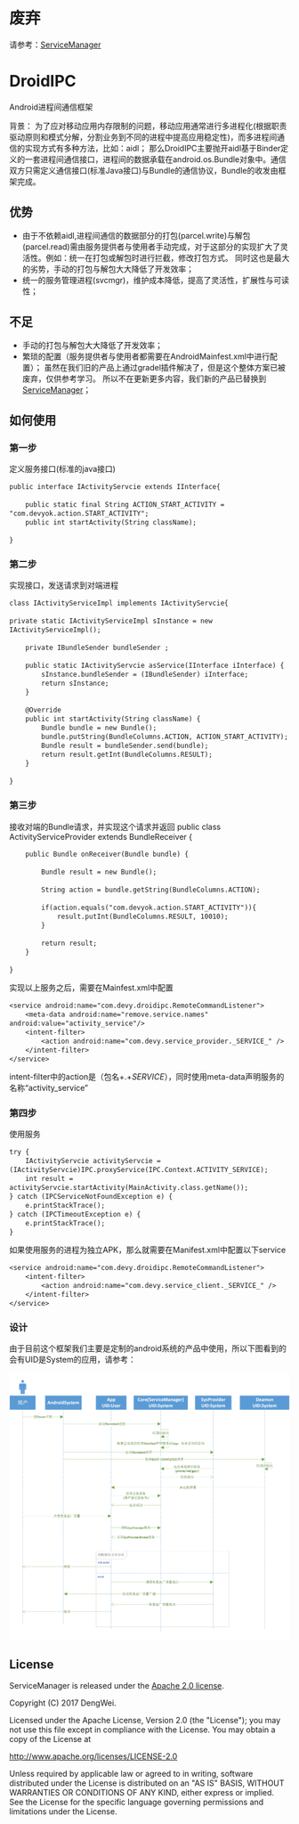 # 废弃 #
请参考：[ServiceManager](https://github.com/devyok/ServiceManager)

# DroidIPC
Android进程间通信框架


背景：
为了应对移动应用内存限制的问题，移动应用通常进行多进程化(根据职责驱动原则和模式分解，分割业务到不同的进程中提高应用稳定性)，而多进程间通信的实现方式有多种方法，比如：aidl；
那么DroidIPC主要抛开aidl基于Binder定义的一套进程间通信接口，进程间的数据承载在android.os.Bundle对象中。通信双方只需定义通信接口(标准Java接口)与Bundle的通信协议，Bundle的收发由框架完成。


## 优势 ##


- 由于不依赖aidl,进程间通信的数据部分的打包(parcel.write)与解包(parcel.read)需由服务提供者与使用者手动完成，对于这部分的实现扩大了灵活性。例如：统一在打包或解包时进行拦截，修改打包方式。 同时这也是最大的劣势，手动的打包与解包大大降低了开发效率；
- 统一的服务管理进程(svcmgr)，维护成本降低，提高了灵活性，扩展性与可读性；


## 不足 ##
- 手动的打包与解包大大降低了开发效率；
- 繁琐的配置（服务提供者与使用者都需要在AndroidMainfest.xml中进行配置）；
  虽然在我们旧的产品上通过gradel插件解决了，但是这个整体方案已被废弃，仅供参考学习。 所以不在更新更多内容，我们新的产品已替换到[ServiceManager](https://github.com/devyok/ServiceManager)；


## 如何使用 ##

### 第一步 ###
定义服务接口(标准的java接口)

	public interface IActivityServcie extends IInterface{

		public static final String ACTION_START_ACTIVITY = "com.devyok.action.START_ACTIVITY"; 
		public int startActivity(String className);
	
	}

### 第二步 ###
实现接口，发送请求到对端进程

	class IActivityServiceImpl implements IActivityServcie{

	private static IActivityServiceImpl sInstance = new IActivityServiceImpl();
	
		private IBundleSender bundleSender ;
		
		public static IActivityServcie asService(IInterface iInterface) {
			sInstance.bundleSender = (IBundleSender) iInterface;
			return sInstance;
		}
	
		@Override
		public int startActivity(String className) {
			Bundle bundle = new Bundle();
			bundle.putString(BundleColumns.ACTION, ACTION_START_ACTIVITY);
			Bundle result = bundleSender.send(bundle);
			return result.getInt(BundleColumns.RESULT);
		}

	}

### 第三步 ###
接收对端的Bundle请求，并实现这个请求并返回
	public class ActivityServiceProvider extends BundleReceiver {

		public Bundle onReceiver(Bundle bundle) {
			
			Bundle result = new Bundle();
			
			String action = bundle.getString(BundleColumns.ACTION);
			
			if(action.equals("com.devyok.action.START_ACTIVITY")){
				result.putInt(BundleColumns.RESULT, 10010);
			}
			
			return result;
		}

	}
实现以上服务之后，需要在Mainfest.xml中配置
	
	<service android:name="com.devy.droidipc.RemoteCommandListener">
    	<meta-data android:name="remove.service.names" android:value="activity_service"/>
		<intent-filter>
            <action android:name="com.devy.service_provider._SERVICE_" />
        </intent-filter>
	</service>

intent-filter中的action是（包名+.+_SERVICE_），同时使用meta-data声明服务的名称“activity_service”

### 第四步 ###
使用服务

	try {
		IActivityServcie activityServcie = (IActivityServcie)IPC.proxyService(IPC.Context.ACTIVITY_SERVICE);
		int result = activityServcie.startActivity(MainActivity.class.getName());
	} catch (IPCServiceNotFoundException e) {
		e.printStackTrace();
	} catch (IPCTimeoutException e) {
		e.printStackTrace();
	}

如果使用服务的进程为独立APK，那么就需要在Manifest.xml中配置以下service
	
	<service android:name="com.devy.droidipc.RemoteCommandListener">
		<intent-filter>
            <action android:name="com.devy.service_client._SERVICE_" />
        </intent-filter>
	</service>

### 设计 ###
由于目前这个框架我们主要是定制的android系统的产品中使用，所以下图看到的会有UID是System的应用，请参考：

![](https://raw.githubusercontent.com/devyok/DroidIPC/master/DroidIPC_Design.png)

## License ##
ServiceManager is released under the [Apache 2.0 license](https://github.com/devyok/DroidIPC/blob/master/LICENSE).

Copyright (C) 2017 DengWei.

Licensed under the Apache License, Version 2.0 (the "License");
you may not use this file except in compliance with the License.
You may obtain a copy of the License at

  http://www.apache.org/licenses/LICENSE-2.0

Unless required by applicable law or agreed to in writing, software
distributed under the License is distributed on an "AS IS" BASIS,
WITHOUT WARRANTIES OR CONDITIONS OF ANY KIND, either express or implied.
See the License for the specific language governing permissions and
limitations under the License.
